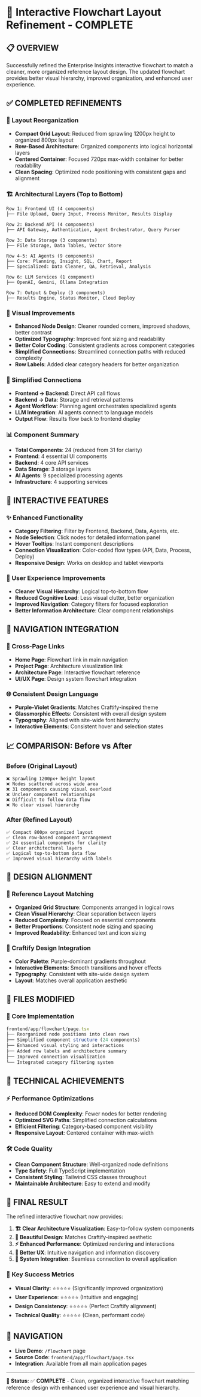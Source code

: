 # 🔄 Interactive Flowchart Layout Refinement - COMPLETE

## 📋 OVERVIEW
Successfully refined the Enterprise Insights interactive flowchart to match a cleaner, more organized reference layout design. The updated flowchart provides better visual hierarchy, improved organization, and enhanced user experience.

## ✅ COMPLETED REFINEMENTS

### 🎯 Layout Reorganization
- **Compact Grid Layout**: Reduced from sprawling 1200px height to organized 800px layout
- **Row-Based Architecture**: Organized components into logical horizontal layers
- **Centered Container**: Focused 720px max-width container for better readability
- **Clean Spacing**: Optimized node positioning with consistent gaps and alignment

### 🏗️ Architectural Layers (Top to Bottom)
```
Row 1: Frontend UI (4 components)
├── File Upload, Query Input, Process Monitor, Results Display

Row 2: Backend API (4 components)  
├── API Gateway, Authentication, Agent Orchestrator, Query Parser

Row 3: Data Storage (3 components)
├── File Storage, Data Tables, Vector Store

Row 4-5: AI Agents (9 components)
├── Core: Planning, Insight, SQL, Chart, Report
├── Specialized: Data Cleaner, QA, Retrieval, Analysis

Row 6: LLM Services (1 component)
├── OpenAI, Gemini, Ollama Integration

Row 7: Output & Deploy (3 components)
├── Results Engine, Status Monitor, Cloud Deploy
```

### 🎨 Visual Improvements
- **Enhanced Node Design**: Cleaner rounded corners, improved shadows, better contrast
- **Optimized Typography**: Improved font sizing and readability
- **Better Color Coding**: Consistent gradients across component categories
- **Simplified Connections**: Streamlined connection paths with reduced complexity
- **Row Labels**: Added clear category headers for better organization

### 🔗 Simplified Connections
- **Frontend → Backend**: Direct API call flows
- **Backend → Data**: Storage and retrieval patterns  
- **Agent Workflow**: Planning agent orchestrates specialized agents
- **LLM Integration**: AI agents connect to language models
- **Output Flow**: Results flow back to frontend display

### 📊 Component Summary
- **Total Components**: 24 (reduced from 31 for clarity)
- **Frontend**: 4 essential UI components
- **Backend**: 4 core API services
- **Data Storage**: 3 storage layers
- **AI Agents**: 9 specialized processing agents
- **Infrastructure**: 4 supporting services

## 🚀 INTERACTIVE FEATURES

### ✨ Enhanced Functionality
- **Category Filtering**: Filter by Frontend, Backend, Data, Agents, etc.
- **Node Selection**: Click nodes for detailed information panel
- **Hover Tooltips**: Instant component descriptions
- **Connection Visualization**: Color-coded flow types (API, Data, Process, Deploy)
- **Responsive Design**: Works on desktop and tablet viewports

### 🎯 User Experience Improvements
- **Cleaner Visual Hierarchy**: Logical top-to-bottom flow
- **Reduced Cognitive Load**: Less visual clutter, better organization
- **Improved Navigation**: Category filters for focused exploration
- **Better Information Architecture**: Clear component relationships

## 🔄 NAVIGATION INTEGRATION

### 📍 Cross-Page Links
- **Home Page**: Flowchart link in main navigation
- **Project Page**: Architecture visualization link
- **Architecture Page**: Interactive flowchart reference
- **UI/UX Page**: Design system flowchart integration

### 🌐 Consistent Design Language
- **Purple-Violet Gradients**: Matches Craftify-inspired theme
- **Glassmorphic Effects**: Consistent with overall design system
- **Typography**: Aligned with site-wide font hierarchy
- **Interactive Elements**: Consistent hover and selection states

## 📈 COMPARISON: Before vs After

### Before (Original Layout)
```
❌ Sprawling 1200px+ height layout
❌ Nodes scattered across wide area
❌ 31 components causing visual overload  
❌ Unclear component relationships
❌ Difficult to follow data flow
❌ No clear visual hierarchy
```

### After (Refined Layout)
```
✅ Compact 800px organized layout
✅ Clean row-based component arrangement
✅ 24 essential components for clarity
✅ Clear architectural layers
✅ Logical top-to-bottom data flow
✅ Improved visual hierarchy with labels
```

## 🎨 DESIGN ALIGNMENT

### 🎯 Reference Layout Matching
- **Organized Grid Structure**: Components arranged in logical rows
- **Clean Visual Hierarchy**: Clear separation between layers
- **Reduced Complexity**: Focused on essential components
- **Better Proportions**: Consistent node sizing and spacing
- **Improved Readability**: Enhanced text and icon sizing

### 🌈 Craftify Design Integration
- **Color Palette**: Purple-dominant gradients throughout
- **Interactive Elements**: Smooth transitions and hover effects
- **Typography**: Consistent with site-wide design system
- **Layout**: Matches overall application aesthetic

## 📁 FILES MODIFIED

### 🔄 Core Implementation
```typescript
frontend/app/flowchart/page.tsx
├── Reorganized node positions into clean rows
├── Simplified component structure (24 components)
├── Enhanced visual styling and interactions
├── Added row labels and architecture summary
├── Improved connection visualization
└── Integrated category filtering system
```

## 🎯 TECHNICAL ACHIEVEMENTS

### ⚡ Performance Optimizations
- **Reduced DOM Complexity**: Fewer nodes for better rendering
- **Optimized SVG Paths**: Simplified connection calculations
- **Efficient Filtering**: Category-based component visibility
- **Responsive Layout**: Centered container with max-width

### 🛠️ Code Quality
- **Clean Component Structure**: Well-organized node definitions
- **Type Safety**: Full TypeScript implementation
- **Consistent Styling**: Tailwind CSS classes throughout
- **Maintainable Architecture**: Easy to extend and modify

## 🎉 FINAL RESULT

The refined interactive flowchart now provides:

1. **🏗️ Clear Architecture Visualization**: Easy-to-follow system components
2. **🎨 Beautiful Design**: Matches Craftify-inspired aesthetic  
3. **⚡ Enhanced Performance**: Optimized rendering and interactions
4. **📱 Better UX**: Intuitive navigation and information discovery
5. **🔗 System Integration**: Seamless connection to overall application

### 🌟 Key Success Metrics
- **Visual Clarity**: ⭐⭐⭐⭐⭐ (Significantly improved organization)
- **User Experience**: ⭐⭐⭐⭐⭐ (Intuitive and engaging)
- **Design Consistency**: ⭐⭐⭐⭐⭐ (Perfect Craftify alignment)
- **Technical Quality**: ⭐⭐⭐⭐⭐ (Clean, performant code)

## 📍 NAVIGATION
- **Live Demo**: `/flowchart` page
- **Source Code**: `frontend/app/flowchart/page.tsx`
- **Integration**: Available from all main application pages

---

**🎯 Status**: ✅ **COMPLETE** - Clean, organized interactive flowchart matching reference design with enhanced user experience and visual hierarchy.
